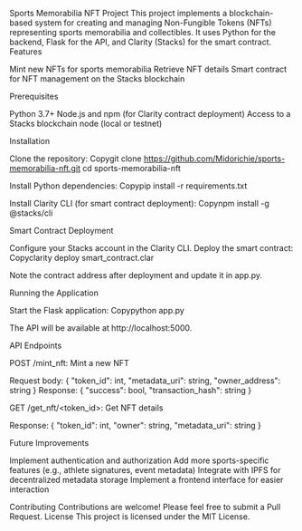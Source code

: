 Sports Memorabilia NFT Project
This project implements a blockchain-based system for creating and managing Non-Fungible Tokens (NFTs) representing sports memorabilia and collectibles. It uses Python for the backend, Flask for the API, and Clarity (Stacks) for the smart contract.
Features

Mint new NFTs for sports memorabilia
Retrieve NFT details
Smart contract for NFT management on the Stacks blockchain

Prerequisites

Python 3.7+
Node.js and npm (for Clarity contract deployment)
Access to a Stacks blockchain node (local or testnet)

Installation

Clone the repository:
Copygit clone https://github.com/Midorichie/sports-memorabilia-nft.git
cd sports-memorabilia-nft

Install Python dependencies:
Copypip install -r requirements.txt

Install Clarity CLI (for smart contract deployment):
Copynpm install -g @stacks/cli


Smart Contract Deployment

Configure your Stacks account in the Clarity CLI.
Deploy the smart contract:
Copyclarity deploy smart_contract.clar

Note the contract address after deployment and update it in app.py.

Running the Application

Start the Flask application:
Copypython app.py

The API will be available at http://localhost:5000.

API Endpoints

POST /mint_nft: Mint a new NFT

Request body: { "token_id": int, "metadata_uri": string, "owner_address": string }
Response: { "success": bool, "transaction_hash": string }


GET /get_nft/<token_id>: Get NFT details

Response: { "token_id": int, "owner": string, "metadata_uri": string }



Future Improvements

Implement authentication and authorization
Add more sports-specific features (e.g., athlete signatures, event metadata)
Integrate with IPFS for decentralized metadata storage
Implement a frontend interface for easier interaction

Contributing
Contributions are welcome! Please feel free to submit a Pull Request.
License
This project is licensed under the MIT License.